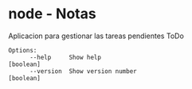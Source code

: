 # node - Notas

Aplicacion para gestionar las tareas pendientes ToDo

```
Options:
      --help     Show help                                             [boolean]
      --version  Show version number                                   [boolean]
```